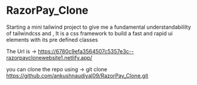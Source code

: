 # RazorPay_Clone
Starting a mini tailwind project to give me a fundamental understandabililty of tailwindcss and , It is a css framework to build a fast and rapid ui elements with its pre defined classes

The Url is -> https://6780c9efa3564507c5357e3c--razorpayclonewebsite1.netlify.app/

you can clone the repo using -> git clone https://github.com/ankushnaudiyal09/RazorPay_Clone.git


